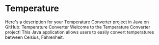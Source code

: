 # Temperature
 Here's a description for your Temperature Converter project in Java on GitHub:  Temperature Converter Welcome to the Temperature Converter project! This Java application allows users to easily convert temperatures between Celsius, Fahrenheit.
